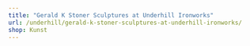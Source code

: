```yaml
---
title: "Gerald K Stoner Sculptures at Underhill Ironworks"
url: /underhill/gerald-k-stoner-sculptures-at-underhill-ironworks/
shop: Kunst
---
```

